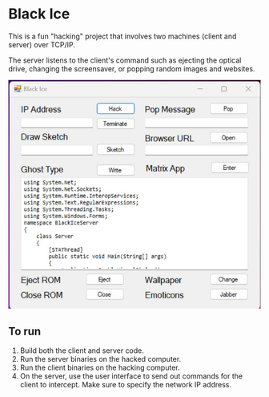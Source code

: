 # Black Ice

This is a fun "hacking" project that involves two machines (client and server) over TCP/IP.

The server listens to the client's command such as ejecting the optical drive, changing the screensaver, or popping random images and websites.

![Desktop](./screenshot.jpg)

## To run

1. Build both the client and server code.
1. Run the server binaries on the hacked computer.
1. Run the client binaries on the hacking computer.
1. On the server, use the user interface to send out commands for the client to intercept. Make sure to specify the network IP address.

